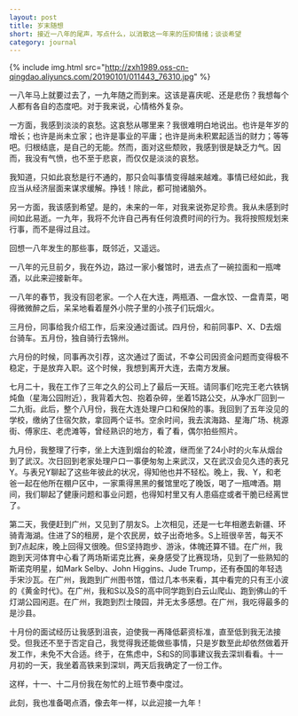 ```yaml
---
layout: post
title: 岁末随想
short: 接近一八年的尾声，写点什么，以消散这一年来的压抑情绪；谈谈希望
category: journal
---
```


{% include img.html src="http://zxh1989.oss-cn-qingdao.aliyuncs.com/20190101/011443_76310.jpg" %}

一八年马上就要过去了，一九年随之而到来。这该是喜庆呢、还是悲伤？我想每个人都有各自的态度吧。对于我来说，心情格外复杂。

一方面，我感到淡淡的哀愁。这哀愁从哪里来？我很难明白地说出。也许是年岁的增长；也许是尚未立家；也许是事业的平庸；也许是尚未积累起适当的财力；等等吧。归根结底，是自己的无能。然而，面对这些颓败，我感到很是缺乏力气。因而，我没有气愤，也不至于悲哀，而仅仅是淡淡的哀愁。

我知道，只如此哀愁是行不通的，那只会叫事情变得越来越难。事情已经如此，我应当从经济层面来谋求缓解。挣钱！除此，都可抛诸脑外。

另一方面，我该感到希望。是的，未来的一年，对我来说弥足珍贵。我从未感到时间如此易逝。一九年，我将不允许自己再有任何浪费时间的行为。我将按照规划来行事，而不是得过且过。

回想一八年发生的那些事，既邻近，又遥远。

一八年的元旦前夕，我在外边，路过一家小餐馆时，进去点了一碗拉面和一瓶啤酒，以此来迎接新年。

一八年的春节，我没有回老家。一个人在大连，两瓶酒、一盘水饺、一盘青菜，喝得微微醉之后，呆呆地看着屋外小院子里的小孩子们玩烟火。

三月份，同事给我介绍工作，后来没通过面试。四月份，和前同事P、X、D去烟台骑车。五月份，独自骑行去锦州。

六月份的时候，同事再次引荐，这次通过了面试，不幸公司因资金问题而变得极不稳定，于是放弃入职。这个时候，我想到离开大连，去南方发展。

七月二十，我在工作了三年之久的公司上了最后一天班。请同事们吃完王老六铁锅炖鱼（星海公园附近），我背着大包、抱着杂碎，坐着15路公交，从净水厂回到一二九街。此后，整个八月份，我在大连处理户口和保险的事。我回到了五年没见的学校，缴纳了住宿欠款，拿回两个证书。空余时间，我去滨海路、星海广场、桃源街、傅家庄、老虎滩等，曾经熟识的地方，看了看，偶尔拍些照片。

九月份，我整理了行李，坐上大连到烟台的轮渡，继而坐了24小时的火车从烟台到了武汉。次日回到老家处理户口一事便匆匆上来武汉，又在武汉会见久违的表兄Y。与表兄Y聊起了这些年彼此的状况，得知他也并不轻松。晚上，我、Y，和老爸一起在他所在棚户区中，一家熏得黑黑的餐馆里吃了晚饭，喝了一瓶啤酒。期间，我们聊起了健康问题和事业问题，也得知村里又有人患癌症或者干脆已经离世了。

第二天，我便赶到广州，又见到了朋友S。上次相见，还是一七年相邀去新疆、环骑青海湖。住进了S的租房，是个农民房，蚊子出奇地多。S上班很辛苦，每天不到7点起床，晚上回得又很晚。但S坚持跑步、游泳，体魄还算不错。在广州，我跑到天河体育中心看了两场斯诺克比赛，亲身感受了比赛现场，见到了一些熟知的斯诺克明星，如Mark Selby、John Higgins、Jude Trump，还有泰国的年轻选手宋沙瓦。在广州，我跑到广州图书馆，借过几本书来看，其中看完的只有王小波的《黄金时代》。在广州，我和S以及S的高中同学跑到白云山爬山、跑到佛山的千灯湖公园闲逛。在广州，我跑到烈士陵园，并无太多感想。在广州，我吃得最多的是沙县。

十月份的面试经历让我感到沮丧，迫使我一再降低薪资标准，直至低到我无法接受。但我还不至于否定自己，我觉得我还能做些事情，只是岁数至此却依然做着开发工作，未免不大合适。终于，在焦虑中，S和S的同事建议我去深圳看看。十一月初的一天，我坐着高铁来到深圳，两天后我确定了一份工作。

这样，十一、十二月份我在匆忙的上班节奏中度过。

此刻，我也准备喝点酒，像去年一样，以此迎接一九年！

